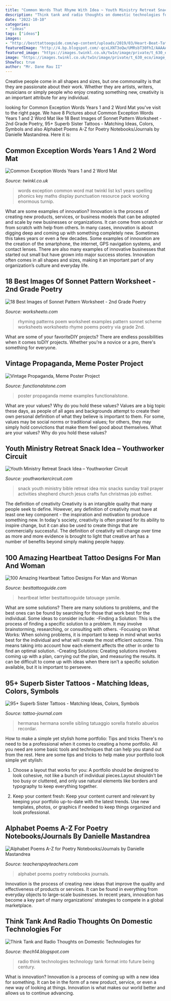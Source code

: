 ```yaml
---
title: "Common Words That Rhyme With Idea ~ Youth Ministry Retreat Snack Idea – Youthworker Circuit"
description: "Think tank and radio thoughts on domestic technologies for"
date: "2022-10-10"
categories:
- "ideas"
tags: ["ideas"]
images:
- "http://besttattooguide.com/wp-content/uploads/2019/03/Heart-Beat-Tattoo-10-1.jpg"
featuredImage: "http://4.bp.blogspot.com/-qcxLXNT3oQw/UMRsbT30FhI/AAAAAAAAAGI/GbbskLG5Yeo/s1600/473831511tecnology.jpg"
featured_image: "https://images.twinkl.co.uk/tw1n/image/private/t_630_eco/image_repo/f2/30/T-L-5089-Common-Exception-Words-Years-1-and-2-Word-Mat_ver_1.jpg"
image: "https://images.twinkl.co.uk/tw1n/image/private/t_630_eco/image_repo/f2/30/T-L-5089-Common-Exception-Words-Years-1-and-2-Word-Mat_ver_1.jpg"
ShowToc: true
author: "Mr. Dane Rau II"
---
```



Creative people come in all shapes and sizes, but one commonality is that they are passionate about their work. Whether they are artists, writers, musicians or simply people who enjoy creating something new, creativity is an important attribute for any individual.

	

		
looking for Common Exception Words Years 1 and 2 Word Mat you've visit to the right page. We have 8 Pictures about Common Exception Words Years 1 and 2 Word Mat like 18 Best Images of Sonnet Pattern Worksheet - 2nd Grade Poetry, 95+ Superb Sister Tattoos - Matching Ideas, Colors, Symbols and also Alphabet Poems A-Z for Poetry Notebooks/Journals by Danielle Mastandrea. Here it is:
		
    
## Common Exception Words Years 1 And 2 Word Mat

<img loading=lazy src="https://images.twinkl.co.uk/tw1n/image/private/t_630_eco/image_repo/f2/30/T-L-5089-Common-Exception-Words-Years-1-and-2-Word-Mat_ver_1.jpg" onerror="this.onerror=null;this.src='https://tse3.mm.bing.net/th?id=OIP.kbArvpDds2TLtl80Z264RgHaDt&amp;pid=15.1';" alt="Common Exception Words Years 1 and 2 Word Mat">

_Source: twinkl.co.uk_

>words exception common word mat twinkl list ks1 years spelling phonics key maths display punctuation resource pack working enormous turnip. 

	

What are some examples of innovation?
Innovation is the process of creating new products, services, or business models that can be adopted and scale by new businesses or organizations. It can come from scratch or from scratch with help from others. In many cases, innovation is about digging deep and coming up with something completely new. Sometimes this takes years or even a few decades. 
Some examples of innovation are the creation of the smartphone, the internet, GPS navigation systems, and contact lenses. There are also many examples of innovative businesses that started out small but have grown into major success stories. Innovation often comes in all shapes and sizes, making it an important part of any organization’s culture and everyday life.

    
## 18 Best Images Of Sonnet Pattern Worksheet - 2nd Grade Poetry

<img loading=lazy src="http://www.worksheeto.com/postpic/2012/02/poem-rhyming-patterns-examples_60130.png" onerror="this.onerror=null;this.src='https://tse4.mm.bing.net/th?id=OIP.oaQbeYt-hNIEGRPJfP7SCgHaJl&amp;pid=15.1';" alt="18 Best Images of Sonnet Pattern Worksheet - 2nd Grade Poetry">

_Source: worksheeto.com_

>rhyming patterns poem worksheet examples pattern sonnet scheme worksheets worksheeto rhyme poems poetry via grade 2nd. 

	

What are some of your favoriteDIY projects?
There are endless possibilities when it comes toDIY projects. Whether you're a novice or a pro, there's something for everyone.

    
## Vintage Propaganda, Meme Poster Project

<img loading=lazy src="http://www.functionalstone.com/241/images/propaganda-poster-(4).jpg" onerror="this.onerror=null;this.src='https://tse3.mm.bing.net/th?id=OIP.xMN7juiF3mos5PW8m6iDQgHaKe&amp;pid=15.1';" alt="Vintage Propaganda, Meme Poster Project">

_Source: functionalstone.com_

>poster propaganda meme examples functionalstone. 

	

What are your values? Why do you hold these values?
Values are a big topic these days, as people of all ages and backgrounds attempt to create their own personal definition of what they believe is important to them. For some, values may be social norms or traditional values; for others, they may simply hold convictions that make them feel good about themselves. What are your values? Why do you hold these values?

    
## Youth Ministry Retreat Snack Idea – Youthworker Circuit

<img loading=lazy src="http://youthworkercircuit.com/ywcircuit/wp-content/uploads/2012/10/youth-ministry-retreat-snack.jpg" onerror="this.onerror=null;this.src='https://tse3.mm.bing.net/th?id=OIP.NGJFu3bepJ-DOA8d3o6-EwHaGo&amp;pid=15.1';" alt="Youth Ministry Retreat Snack Idea – Youthworker Circuit">

_Source: youthworkercircuit.com_

>snack youth ministry bible retreat idea mix snacks sunday trail prayer activities shepherd church jesus crafts fun christmas job esther. 

	

The definition of creativity
Creativity is an intangible quality that many people seek to define. However, any definition of creativity must have at least one key component - the inspiration and motivation to produce something new. In today's society, creativity is often praised for its ability to inspire change, but it can also be used to create things that are commercially successful. The definition of creativity will change over time as more and more evidence is brought to light that creative art has a number of benefits beyond simply making people happy.

    
## 100 Amazing Heartbeat Tattoo Designs For Man And Woman

<img loading=lazy src="http://besttattooguide.com/wp-content/uploads/2019/03/Heart-Beat-Tattoo-10-1.jpg" onerror="this.onerror=null;this.src='https://tse1.mm.bing.net/th?id=OIP.PsEkUSDZ8PS29UVjGBS2cwHaJ4&amp;pid=15.1';" alt="100 Amazing Heartbeat Tattoo Designs For Man and Woman">

_Source: besttattooguide.com_

>heartbeat letter besttattooguide tatouage yamile. 

	

What are some solutions?
There are many solutions to problems, and the best ones can be found by searching for those that work best for the individual. Some ideas to consider include: 
-Finding a Solution: This is the process of finding a specific solution to a problem. It may involve brainstorming, researching, or consulting with others. 
-Focusing on What Works: When solving problems, it is important to keep in mind what works best for the individual and what will create the most efficient outcome. This means taking into account how each element affects the other in order to find an optimal solution. 
-Creating Solutions: Creating solutions involves coming up with a plan, carrying out the plan, and measuring the results. It can be difficult to come up with ideas when there isn't a specific solution available, but it is important to persevere.

    
## 95+ Superb Sister Tattoos - Matching Ideas, Colors, Symbols

<img loading=lazy src="https://tattoo-journal.com/wp-content/uploads/2015/08/Sister-Tattoos_-22.jpg" onerror="this.onerror=null;this.src='https://tse1.mm.bing.net/th?id=OIP.rmFniFTHICDTyUTPF3-lNgHaHa&amp;pid=15.1';" alt="95+ Superb Sister Tattoos - Matching Ideas, Colors, Symbols">

_Source: tattoo-journal.com_

>hermanas hermana sorelle sibling tatuaggio sorella fratello abuelos recordar. 

	

How to make a simple yet stylish home portfolio: Tips and tricks
There's no need to be a professional when it comes to creating a home portfolio. All you need are some basic tools and techniques that can help you stand out from the rest. Here are some tips and tricks to help make your portfolio look simple yet stylish:
1. Choose a layout that works for you: A portfolio should be designed to look cohesive, not like a bunch of individual pieces.Layout shouldn't be too busy or cluttered, and only use natural elements like borders and typography to keep everything together.

2. Keep your content fresh: Keep your content current and relevant by keeping your portfolio up-to-date with the latest trends. Use new templates, photos, or graphics if needed to keep things organized and look professional.


    
## Alphabet Poems A-Z For Poetry Notebooks/Journals By Danielle Mastandrea

<img loading=lazy src="https://ecdn.teacherspayteachers.com/thumbitem/Alphabet-Poems-A-Z-for-Poetry-NotebooksJournals-1500873680/original-264122-3.jpg" onerror="this.onerror=null;this.src='https://tse4.mm.bing.net/th?id=OIP.3u4WYjXi2E2GP5sTJ7bCGQAAAA&amp;pid=15.1';" alt="Alphabet Poems A-Z for Poetry Notebooks/Journals by Danielle Mastandrea">

_Source: teacherspayteachers.com_

>alphabet poems poetry notebooks journals. 

	

Innovation is the process of creating new ideas that improve the quality and effectiveness of products or services. It can be found in everything from everyday objects to large-scale businesses. In recent years, innovation has become a key part of many organizations’ strategies to compete in a global marketplace.

    
## Think Tank And Radio Thoughts On Domestic Technologies For

<img loading=lazy src="http://4.bp.blogspot.com/-qcxLXNT3oQw/UMRsbT30FhI/AAAAAAAAAGI/GbbskLG5Yeo/s1600/473831511tecnology.jpg" onerror="this.onerror=null;this.src='https://tse3.mm.bing.net/th?id=OIP.6Or9hJtTzQId568OSKP40gHaCL&amp;pid=15.1';" alt="Think Tank and Radio Thoughts on Domestic Technologies for">

_Source: thech14.blogspot.com_

>radio think technologies technology tank format into future being century. 

	

What is innovation?
Innovation is a process of coming up with a new idea for something. It can be in the form of a new product, service, or even a new way of looking at things. Innovation is what makes our world better and allows us to continue advancing.

